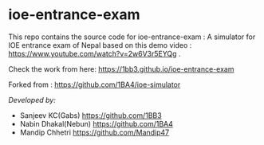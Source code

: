 # ioe-entrance-exam

This repo contains the source code for ioe-entrance-exam : A simulator for IOE entrance exam of Nepal based on this demo video : https://www.youtube.com/watch?v=2w6V3r5EYQg .

Check the work from here:
https://1bb3.github.io/ioe-entrance-exam

Forked from :
https://github.com/1BA4/ioe-simulator

_Developed by:_

- Sanjeev KC(Gabs) https://github.com/1BB3
- Nabin Dhakal(Nebun) https://github.com/1BA4
- Mandip Chhetri https://github.com/Mandip47
